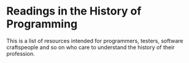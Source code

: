 # Readings in the History of Programming

This is a list of resources intended for programmers, testers, software craftspeople and so on who care to understand the history of their profession.
